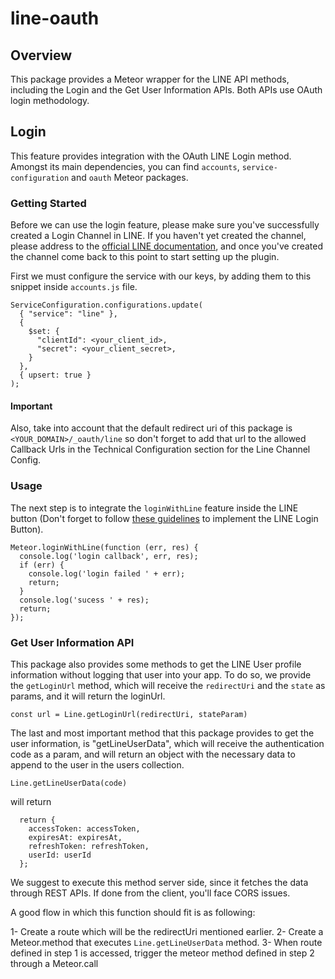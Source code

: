 # line-oauth

## Overview

This package provides a Meteor wrapper for the LINE API methods, including the Login and the Get User Information APIs. Both APIs use OAuth login methodology.


## Login

This feature provides integration with the OAuth LINE Login method. Amongst its main dependencies, you can find ```accounts```, ```service-configuration``` and ```oauth``` Meteor packages.

### Getting Started

Before we can use the login feature, please make sure you've successfully created a Login Channel in LINE. If you haven't yet created the channel, please address to the [official LINE documentation](https://developers.line.me/line-login/overview#line_login_step), and once you've created the channel come back to this point to start setting up the plugin.

First we must configure the service with our keys, by adding them to this snippet inside ```accounts.js``` file.

```
ServiceConfiguration.configurations.update(
  { "service": "line" },
  {
    $set: {
      "clientId": <your_client_id>,
      "secret": <your_client_secret>,
    }
  },
  { upsert: true }
);
```
#### Important

Also, take into account that the default redirect uri of this package is ```<YOUR_DOMAIN>/_oauth/line``` so don't forget to add that url to the allowed Callback Urls in the Technical Configuration section for the Line Channel Config.

### Usage

The next step is to integrate the ```loginWithLine``` feature inside the LINE button (Don't forget to follow [these guidelines](https://developers.line.me/web-api/setting-up-login-button) to implement the LINE Login Button).

```
Meteor.loginWithLine(function (err, res) {
  console.log('login callback', err, res);
  if (err) {
    console.log('login failed ' + err);
    return;
  }
  console.log('sucess ' + res);
  return;
});
```

### Get User Information API

This package also provides some methods to get the LINE User profile information without logging that user into your app. 
To do so, we provide the ```getLoginUrl``` method, which will receive the ```redirectUri``` and the ```state``` as params, and it will return the loginUrl.

```
const url = Line.getLoginUrl(redirectUri, stateParam)
```

The last and most important method that this package provides to get the user information, is "getLineUserData", which will receive the authentication code as a param, and will return an object with the necessary data to append to the user in the users collection.

``` Line.getLineUserData(code) ```

will return

```
  return { 
    accessToken: accessToken,
    expiresAt: expiresAt,
    refreshToken: refreshToken,
    userId: userId
  };
  ``` 

We suggest to execute this method server side, since it fetches the data through REST APIs. If done from the client, you'll face CORS issues.

A good flow in which this function should fit is as following:

1- Create a route which will be the redirectUri mentioned earlier.
2- Create a Meteor.method that executes ```Line.getLineUserData``` method.
3- When route defined in step 1 is accessed, trigger the meteor method defined in step 2 through a Meteor.call

